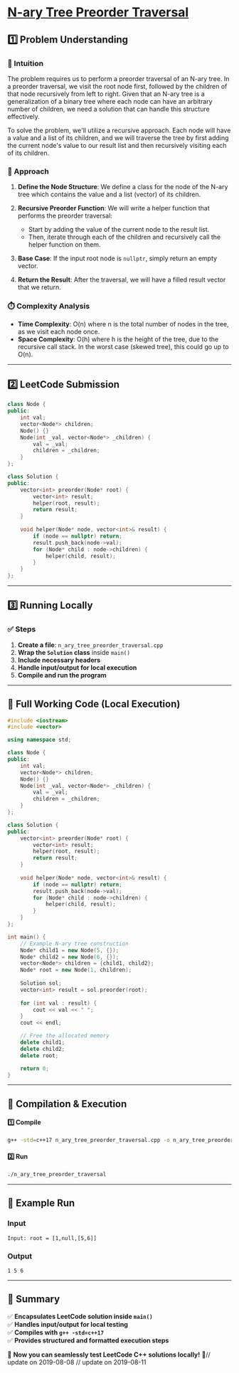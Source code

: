 # **[N-ary Tree Preorder Traversal](https://leetcode.com/problems/n-ary-tree-preorder-traversal/description/)**  

## **1️⃣ Problem Understanding**  
### **📌 Intuition**  
The problem requires us to perform a preorder traversal of an N-ary tree. In a preorder traversal, we visit the root node first, followed by the children of that node recursively from left to right. Given that an N-ary tree is a generalization of a binary tree where each node can have an arbitrary number of children, we need a solution that can handle this structure effectively.

To solve the problem, we'll utilize a recursive approach. Each node will have a value and a list of its children, and we will traverse the tree by first adding the current node's value to our result list and then recursively visiting each of its children.

### **🚀 Approach**  
1. **Define the Node Structure**: We define a class for the node of the N-ary tree which contains the value and a list (vector) of its children.
  
2. **Recursive Preorder Function**: We will write a helper function that performs the preorder traversal:
    - Start by adding the value of the current node to the result list.
    - Then, iterate through each of the children and recursively call the helper function on them.

3. **Base Case**: If the input root node is `nullptr`, simply return an empty vector.

4. **Return the Result**: After the traversal, we will have a filled result vector that we return.

### **⏱️ Complexity Analysis**  
- **Time Complexity**: O(n) where n is the total number of nodes in the tree, as we visit each node once.
- **Space Complexity**: O(h) where h is the height of the tree, due to the recursive call stack. In the worst case (skewed tree), this could go up to O(n).

---  

## **2️⃣ LeetCode Submission**  
```cpp
class Node {
public:
    int val;
    vector<Node*> children;
    Node() {}
    Node(int _val, vector<Node*> _children) {
        val = _val;
        children = _children;
    }
};

class Solution {
public:
    vector<int> preorder(Node* root) {
        vector<int> result;
        helper(root, result);
        return result;
    }
    
    void helper(Node* node, vector<int>& result) {
        if (node == nullptr) return;
        result.push_back(node->val);
        for (Node* child : node->children) {
            helper(child, result);
        }
    }
};
```  

---  

## **3️⃣ Running Locally**  
### **✅ Steps**  
1. **Create a file**: `n_ary_tree_preorder_traversal.cpp`  
2. **Wrap the `Solution` class** inside `main()`  
3. **Include necessary headers**  
4. **Handle input/output for local execution**  
5. **Compile and run the program**  

---  

## **📝 Full Working Code (Local Execution)**  
```cpp
#include <iostream>
#include <vector>

using namespace std;

class Node {
public:
    int val;
    vector<Node*> children;
    Node() {}
    Node(int _val, vector<Node*> _children) {
        val = _val;
        children = _children;
    }
};

class Solution {
public:
    vector<int> preorder(Node* root) {
        vector<int> result;
        helper(root, result);
        return result;
    }
    
    void helper(Node* node, vector<int>& result) {
        if (node == nullptr) return;
        result.push_back(node->val);
        for (Node* child : node->children) {
            helper(child, result);
        }
    }
};

int main() {
    // Example N-ary tree construction
    Node* child1 = new Node(5, {});
    Node* child2 = new Node(6, {});
    vector<Node*> children = {child1, child2};
    Node* root = new Node(1, children);
    
    Solution sol;
    vector<int> result = sol.preorder(root);
    
    for (int val : result) {
        cout << val << " ";
    }
    cout << endl;

    // Free the allocated memory
    delete child1;
    delete child2;
    delete root;

    return 0;
}
```  

---  

## **🔧 Compilation & Execution**  
#### **1️⃣ Compile**  
```bash
g++ -std=c++17 n_ary_tree_preorder_traversal.cpp -o n_ary_tree_preorder_traversal
```  

#### **2️⃣ Run**  
```bash
./n_ary_tree_preorder_traversal
```  

---  

## **🎯 Example Run**  
### **Input**  
```
Input: root = [1,null,[5,6]]
```  
### **Output**  
```
1 5 6 
```  

---  

## **📌 Summary**  
✅ **Encapsulates LeetCode solution inside `main()`**  
✅ **Handles input/output for local testing**  
✅ **Compiles with `g++ -std=c++17`**  
✅ **Provides structured and formatted execution steps**  

🚀 **Now you can seamlessly test LeetCode C++ solutions locally!** 🚀// update on 2019-08-08
// update on 2019-08-11
